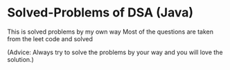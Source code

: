 # Solved-Problems of DSA (Java)
This is solved problems by my own way
Most of the questions are taken from the leet code and solved

(Advice: Always try to solve the problems by your way and you will love the solution.)
